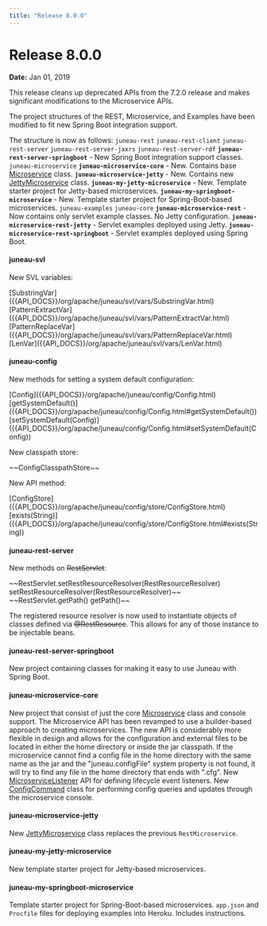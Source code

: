 ```yaml
---
title: "Release 8.0.0"
---
```


# Release 8.0.0

**Date:** Jan 01, 2019

This release cleans up deprecated APIs from the 7.2.0 release and makes significant modifications to the Microservice
APIs.

The project structures of the REST, Microservice, and Examples have been modified to fit new Spring Boot integration
support.

The structure is now as follows:
`juneau-rest`
`juneau-rest-client`
`juneau-rest-server`
`juneau-rest-server-jaxrs`
`juneau-rest-server-rdf`
**`juneau-rest-server-springboot`** - New Spring Boot integration support classes. 
`juneau-microservice`
**`juneau-microservice-core`** - New.
Contains base [Microservice]({{API_DOCS}}/org/apache/juneau/microservice/Microservice.html) class.
**`juneau-microservice-jetty`** - New.
Contains new [JettyMicroservice]({{API_DOCS}}/org/apache/juneau/microservice/jetty/JettyMicroservice.html) class.
**`juneau-my-jetty-microservice`** - New.
Template starter project for Jetty-based microservices.
**`juneau-my-springboot-microservice`** - New.
Template starter project for Spring-Boot-based microservices.
`juneau-examples`
`juneau-core`
**`juneau-microservice-rest`** - Now contains only servlet example classes.
No Jetty configuration.
**`juneau-microservice-rest-jetty`** - Servlet examples deployed using Jetty.
**`juneau-microservice-rest-springboot`** - Servlet examples deployed using Spring Boot.

#### juneau-svl

New SVL variables:

<tree>
<node-0><java-class>[SubstringVar]({{API_DOCS}}/org/apache/juneau/svl/vars/SubstringVar.html)</java-class></node-0>
<node-0><java-class>[PatternExtractVar]({{API_DOCS}}/org/apache/juneau/svl/vars/PatternExtractVar.html)</java-class></node-0>
<node-0><java-class>[PatternReplaceVar]({{API_DOCS}}/org/apache/juneau/svl/vars/PatternReplaceVar.html)</java-class></node-0>
<node-0><java-class>[LenVar]({{API_DOCS}}/org/apache/juneau/svl/vars/LenVar.html)</java-class></node-0>
</tree>

#### juneau-config

New methods for setting a system default configuration:

<tree>
<node-0><java-class>[Config]({{API_DOCS}}/org/apache/juneau/config/Config.html)</java-class></node-0>
<node-1><java-method>[getSystemDefault()]({{API_DOCS}}/org/apache/juneau/config/Config.html#getSystemDefault())</java-method></node-1>
<node-1><java-method>[setSystemDefault(Config)]({{API_DOCS}}/org/apache/juneau/config/Config.html#setSystemDefault(Config))</java-method></node-1>
</tree>

New classpath store:

<tree>
<node-0><java-class>~~ConfigClasspathStore~~</java-class></node-0>
</tree>

New API method:

<tree>
<node-0><java-class>[ConfigStore]({{API_DOCS}}/org/apache/juneau/config/store/ConfigStore.html)</java-class></node-0>
<node-1><java-method>[exists(String)]({{API_DOCS}}/org/apache/juneau/config/store/ConfigStore.html#exists(String))</java-method></node-1>
</tree>

#### juneau-rest-server

New methods on ~~RestServlet~~:

<tree>
<node-0><java-method>~~RestServlet.setRestResourceResolver(RestResourceResolver) setRestResourceResolver(RestResourceResolver)~~</java-method></node-0>
<node-0><java-method>~~RestServlet.getPath() getPath()~~</java-method></node-0>
</tree>

The registered resource resolver is now used to instantiate objects of classes defined via ~~@RestResource~~.
This allows for any of those instance to be injectable beans.

#### juneau-rest-server-springboot

New project containing classes for making it easy to use Juneau with Spring Boot.

#### juneau-microservice-core

New project that consist of just the core [Microservice]({{API_DOCS}}/org/apache/juneau/microservice/Microservice.html)
class and console support.
The Microservice API has been revamped to use a builder-based approach to creating microservices.
The new API is considerably more flexible in design and allows for the configuration and external
files to be located in either the home directory or inside the jar classpath.
If the microservice cannot find a config file in the home directory with the same name as the jar and
the "juneau.configFile" system property is not found, it will try to find any file in the home
directory that ends with ".cfg".
New [MicroserviceListener]({{API_DOCS}}/org/apache/juneau/microservice/MicroserviceListener.html) API for defining
lifecycle event listeners.
New [ConfigCommand]({{API_DOCS}}/org/apache/juneau/microservice/console/ConfigCommand.html) class for performing config
queries and updates through
the microservice console.

#### juneau-microservice-jetty

New [JettyMicroservice]({{API_DOCS}}/org/apache/juneau/microservice/jetty/JettyMicroservice.html) class replaces the
previous `RestMicroservice`.

#### juneau-my-jetty-microservice

New template starter project for Jetty-based microservices.

#### juneau-my-springboot-microservice

Template starter project for Spring-Boot-based microservices.
`app.json` and `Procfile` files for deploying examples into Heroku.
Includes instructions.
